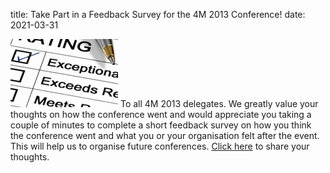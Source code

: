 title: Take Part in a Feedback Survey for the 4M 2013 Conference!
date: 2021-03-31

![survey](/images/survey.jpg)
To all 4M 2013 delegates. We greatly value your thoughts on how the conference went and would appreciate you taking a couple of minutes to complete a short feedback survey on how you think the conference went and what you or your organisation felt after the event. This will help us to organise future conferences. [Click here](http://www.surveymonkey.com/s/8Z96XVJ) to share your thoughts. 